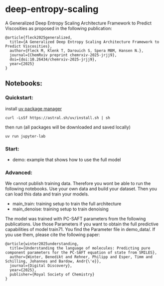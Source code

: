 # deep-entropy-scaling

A Generalized Deep Entropy Scaling Architecture Framework to Predict Viscosities as proposed in the following publication:

```
@article{fleck2025generalized,
  title={A Generalized Deep Entropy Scaling Architecture Framework to Predict Viscosities},
  author={Fleck M, Klenk T, Darouich S, Spera MBM, Hansen N.},
  journal={ChemRxiv preprint chemrxiv-2025-jrjj9},
  doi={doi:10.26434/chemrxiv-2025-jrjj9},
  year={2025}
}
```

## Notebooks:

### Quickstart:

install [uv package manager](https://docs.astral.sh/uv/getting-started/installation/)
```
curl -LsSf https://astral.sh/uv/install.sh | sh
```

then run (all packages will be downloaded and saved locally)
```
uv run jupyter-lab
```

### Start:

- demo: example that shows how to use the full model

### Advanced:

We cannot publish training data. Therefore you wont be able to run the following notebooks. Use your own data and build your dataset. Then you can load this data and train your models.

- main_train: training setup to train the full architecture
- main_denoise: training setup to train denoising



The model was trained with PC-SAFT parameters from the following publications. Use those Parameters if you want to obtain the full predictive capabilities of model train71. You find the Parameter file in demo_data/.
If you use them, please cite the following paper:

```
@article{winter2025understanding,
  title={Understanding the language of molecules: Predicting pure component parameters for the PC-SAFT equation of state from SMILES},
  author={Winter, Benedikt and Rehner, Philipp and Esper, Timm and Schilling, Johannes and Bardow, Andr{\'e}},
  journal={Digital Discovery},
  year={2025},
  publisher={Royal Society of Chemistry}
}
```
